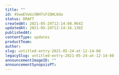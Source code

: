 ```yaml
---
title: ""
id: 45wwEVwGcXBH7sF2QHL6da
status: DRAFT
createdAt: 2021-05-24T12:14:08.964Z
updatedAt: 2021-05-24T12:14:16.130Z
publishedAt: 
contentType: updates
productTeam: 
author: 
slug: untitled-entry-2021-05-24-at-12-14-08
legacySlug: untitled-entry-2021-05-24-at-12-14-08
announcementImageID: ""
announcementSynopsisPT: 
---
```



